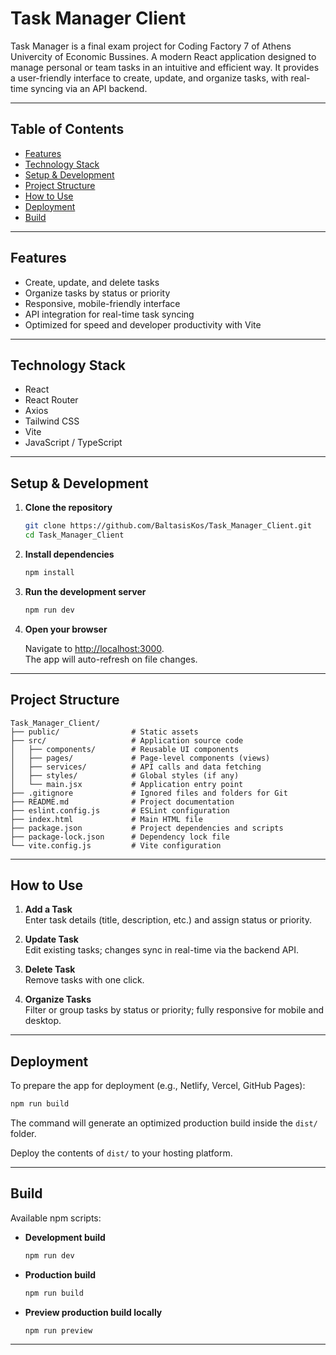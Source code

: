# Task Manager Client

Task Manager is a final exam project for Coding Factory 7 of Athens Univercity of Economic Bussines. A modern React application designed to manage personal or team tasks in an intuitive and efficient way. It provides a user-friendly interface to create, update, and organize tasks, with real-time syncing via an API backend.

---

## Table of Contents

- [Features](#features)  
- [Technology Stack](#technology-stack)  
- [Setup & Development](#setup--development)  
- [Project Structure](#project-structure)  
- [How to Use](#how-to-use)  
- [Deployment](#deployment)  
- [Build](#build)  


---

## Features

- Create, update, and delete tasks  
- Organize tasks by status or priority  
- Responsive, mobile-friendly interface  
- API integration for real-time task syncing  
- Optimized for speed and developer productivity with Vite  

---

## Technology Stack

- React  
- React Router  
- Axios  
- Tailwind CSS  
- Vite  
- JavaScript / TypeScript  

---

## Setup & Development

1. **Clone the repository**

   ```bash
   git clone https://github.com/BaltasisKos/Task_Manager_Client.git
   cd Task_Manager_Client
   ```

2. **Install dependencies**

   ```bash
   npm install
   ```

3. **Run the development server**

   ```bash
   npm run dev
   ```

4. **Open your browser**

   Navigate to [http://localhost:3000](http://localhost:3000).  
   The app will auto-refresh on file changes.  

---

## Project Structure

```
Task_Manager_Client/
├── public/                # Static assets
├── src/                   # Application source code
│   ├── components/        # Reusable UI components
│   ├── pages/             # Page-level components (views)
│   ├── services/          # API calls and data fetching
│   ├── styles/            # Global styles (if any)
│   └── main.jsx           # Application entry point
├── .gitignore             # Ignored files and folders for Git
├── README.md              # Project documentation
├── eslint.config.js       # ESLint configuration
├── index.html             # Main HTML file
├── package.json           # Project dependencies and scripts
├── package-lock.json      # Dependency lock file
└── vite.config.js         # Vite configuration
```

---

## How to Use

1. **Add a Task**  
   Enter task details (title, description, etc.) and assign status or priority.  

2. **Update Task**  
   Edit existing tasks; changes sync in real-time via the backend API.  

3. **Delete Task**  
   Remove tasks with one click.  

4. **Organize Tasks**  
   Filter or group tasks by status or priority; fully responsive for mobile and desktop.  

---

## Deployment

To prepare the app for deployment (e.g., Netlify, Vercel, GitHub Pages):  

```bash
npm run build
```

The command will generate an optimized production build inside the `dist/` folder.  

Deploy the contents of `dist/` to your hosting platform.  

---

## Build

Available npm scripts:  

- **Development build**

  ```bash
  npm run dev
  ```

- **Production build**

  ```bash
  npm run build
  ```

- **Preview production build locally**

  ```bash
  npm run preview
  ```

---


